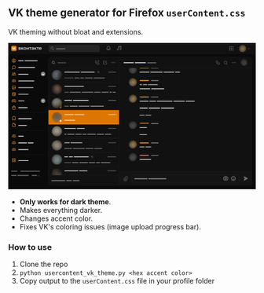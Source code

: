 ## VK theme generator for Firefox `userContent.css`
VK theming without bloat and extensions. 

![Screenshot](demo.png "Theme with accent color #ffa033")

- **Only works for dark theme**. 
- Makes everything darker. 
- Changes accent color.
- Fixes VK's coloring issues (image upload progress bar).

### How to use

1. Clone the repo
2. `python usercontent_vk_theme.py <hex accent color>`
3. Copy output to the `userContent.css` file in your profile folder
